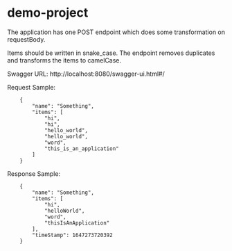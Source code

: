 # demo-project

The application has one POST endpoint which does some transformation on requestBody.

Items should be written in snake_case. The endpoint removes duplicates and transforms the items to camelCase.

Swagger URL: http://localhost:8080/swagger-ui.html#/

Request Sample:

        {
            "name": "Something",
            "items": [
                "hi",
                "hi",
                "hello_world",
                "hello_world",
                "word",
                "this_is_an_application"
            ]
        }

Response Sample:

        {
            "name": "Something",
            "items": [
                "hi",
                "helloWorld",
                "word",
                "thisIsAnApplication"
            ],
            "timeStamp": 1647273720392
        }
